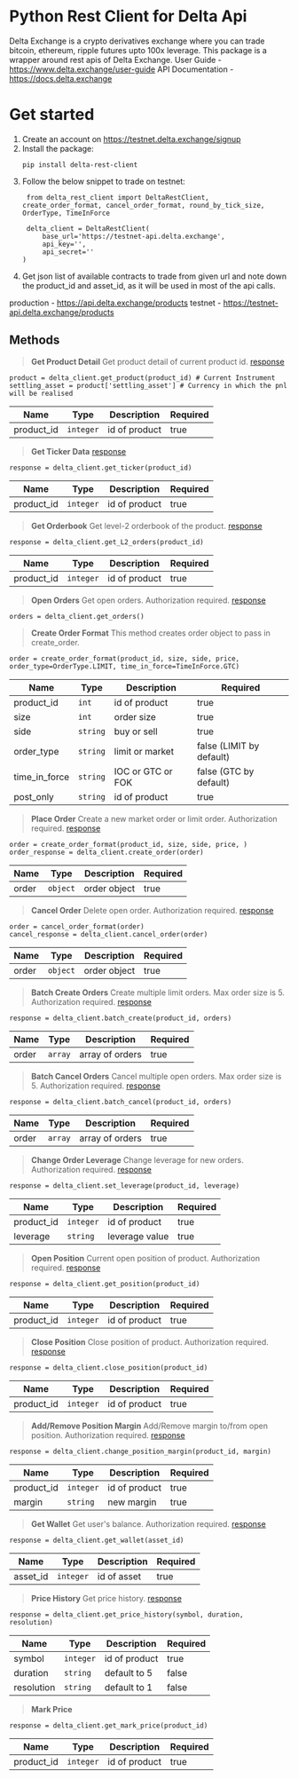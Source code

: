 # Python Rest Client for Delta Api

Delta Exchange is a crypto derivatives exchange where you can trade bitcoin, ethereum, ripple futures upto 100x leverage. This package is a wrapper around rest apis of Delta Exchange.
User Guide - https://www.delta.exchange/user-guide
API Documentation - https://docs.delta.exchange


# Get started

1. Create an account on https://testnet.delta.exchange/signup
2. Install the package: 
	```
	pip install delta-rest-client
	```
3. Follow the below snippet to trade on testnet:
   ```
	from delta_rest_client import DeltaRestClient, create_order_format, cancel_order_format, round_by_tick_size, OrderType, TimeInForce
    
    delta_client = DeltaRestClient(
	    base_url='https://testnet-api.delta.exchange',
	    api_key='',
	    api_secret=''
   )
      ```
4. Get json list of available contracts to trade from given url and note down the product_id and asset_id, as it will be used in most of the api calls.

production -  https://api.delta.exchange/products 
testnet -  https://testnet-api.delta.exchange/products  


## Methods

>**Get Product Detail**
Get product detail of current product id. [response](https://docs.delta.exchange/#delta-exchange-api-products)

```
product = delta_client.get_product(product_id) # Current Instrument
settling_asset = product['settling_asset'] # Currency in which the pnl will be realised
```
|Name            |     Type                      |     Description               |  Required                         |
|----------------|-------------------------------|-------------------------------|-------------------------|
|product_id        |`integer`                    |     id of product             |true


> **Get Ticker Data**
[response](https://docs.delta.exchange/#get-24hr-ticker)
```
response = delta_client.get_ticker(product_id)
```
|Name            |     Type                      |     Description                      |Required                         |
|----------------|-------------------------------|-------------------------------|-----------------------------|
|product_id        |`integer`                    |     id of product             |true


> **Get Orderbook**
Get level-2 orderbook of the product.
[response](https://docs.delta.exchange/#delta-exchange-api-orderbook)
```
response = delta_client.get_L2_orders(product_id)
```
|Name            |     Type                      |     Description                      |Required                         |
|----------------|-------------------------------|-------------------------------|------------------------|
|product_id        |`integer`                      |     id of product              |true


> **Open Orders**
Get open orders. Authorization required.
[response](https://docs.delta.exchange/#get-orders)
```
orders = delta_client.get_orders()
```
> **Create Order Format**
This method creates order object to pass in create_order.
```
order = create_order_format(product_id, size, side, price, order_type=OrderType.LIMIT, time_in_force=TimeInForce.GTC)
```
|Name            |     Type                      |     Description                      |Required                         |
|----------------|-------------------------------|-------------------------------|-----------------------------|
|product_id      |`int`                          |     id of product              |true                        |
|size            |`int`                          |     order size                 |true                        |
|side            |`string`                       |     buy or sell                |true                        |
|order_type      |`string`                       |     limit or market            |false (LIMIT by default) |
|time_in_force   |`string`                       |     IOC or GTC or FOK          |false (GTC by default)      |
|post_only       |`string`                       |     id of product              |true                        |


> **Place Order**
Create a new market order or limit order.
Authorization required. [response](https://docs.delta.exchange/#place-order)

```
order = create_order_format(product_id, size, side, price, )
order_response = delta_client.create_order(order)
```
|Name            |     Type                      |     Description                      |Required                         |
|----------------|-------------------------------|-------------------------------|-----------------------------|
|order        |`object`                      |     order object             |true


> **Cancel Order**
Delete open order. 
Authorization required. [response](https://docs.delta.exchange/#cancel-order)
```
order = cancel_order_format(order)
cancel_response = delta_client.cancel_order(order)
```

|Name            |     Type                      |     Description                      |Required                         |
|----------------|-------------------------------|-------------------------------|-----------------------------|
|order        |`object`                      |     order object             |true


> **Batch Create Orders**
Create multiple limit orders. Max order size is 5.
Authorization required. [response](https://docs.delta.exchange/#create-batch-orders)
```
response = delta_client.batch_create(product_id, orders)
```
|Name            |     Type                      |     Description                      |Required                         |
|----------------|-------------------------------|-------------------------------|-----------------------------|
|order           |`array`                        |    array of orders            |true


> **Batch Cancel Orders**
Cancel multiple open orders. Max order size is 5.
Authorization required. [response](https://docs.delta.exchange/#delele-batch-orders)
```
response = delta_client.batch_cancel(product_id, orders)
```
|Name            |     Type                      |     Description                      |Required                         |
|----------------|-------------------------------|-------------------------------|-----------------------------|
|order           |`array`                        |    array of orders            |true


> **Change Order Leverage**
Change leverage for new orders.
Authorization required. [response](https://docs.delta.exchange/#change-order-leverage)
```
response = delta_client.set_leverage(product_id, leverage)
```
|Name            |     Type                      |     Description                      |Required                         |
|----------------|-------------------------------|-------------------------------|-----------------------------|
|product_id      |`integer`                      |     id of product             |true
|leverage        |`string`                       |     leverage value            |true

> **Open Position**
Current open position of product.
Authorization required. [response](https://docs.delta.exchange/#get-open-positions)
```
response = delta_client.get_position(product_id)
```
|Name            |     Type                      |     Description                      |Required                         |
|----------------|-------------------------------|-------------------------------|-----------------------------|
|product_id        |`integer`                      |     id of product               |true


> **Close Position**
Close position of product.
Authorization required. [response](https://docs.delta.exchange/#close-position)
```
response = delta_client.close_position(product_id)
```
|Name            |     Type                      |     Description                      |Required                         |
|----------------|-------------------------------|-------------------------------|-----------------------------|
|product_id        |`integer`                    |     id of product             |true


> **Add/Remove Position Margin**
Add/Remove margin to/from open position.
Authorization required. [response](https://docs.delta.exchange/#add-remove-position-margin)

```
response = delta_client.change_position_margin(product_id, margin)
```
|Name            |     Type                      |     Description                      |Required                         |
|----------------|-------------------------------|-------------------------------|-----------------------------|
|product_id        |`integer`                    |     id of product             |true
|margin            |`string`                     |     new margin                |true



> **Get Wallet**
Get user's balance.
Authorization required. [response](https://docs.delta.exchange/#get-wallet-balances)
```
response = delta_client.get_wallet(asset_id)
```
|Name            |     Type                      |     Description               |Required                         |
|----------------|-------------------------------|-------------------------------|-----------------------------|
|asset_id        |`integer`                      |     id of asset               |true


> **Price History**
Get price history.
[response](https://docs.delta.exchange/#delta-exchange-api-ohlc-candles)
```
response = delta_client.get_price_history(symbol, duration, resolution) 
```
|Name            |     Type                      |     Description               |Required                         |
|----------------|-------------------------------|-------------------------------|--------------------
|symbol          |`integer`                      |     id of product             |true
|duration        |`string`                       |     default to 5              |false
|resolution      |`string`                       |     default to 1              |false

> **Mark Price**
```
response = delta_client.get_mark_price(product_id) 
```
|Name            |     Type                      |     Description               |Required                         |
|----------------|-------------------------------|-------------------------------|--------------------
|product_id      |`integer`                      |     id of product             |true

